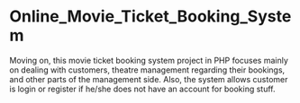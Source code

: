 # Online_Movie_Ticket_Booking_System
Moving on, this movie ticket booking system project in PHP focuses mainly on dealing with customers, theatre management regarding their bookings, and other parts of the management side. Also, the system allows customer is login or register if he/she does not have an account for booking stuff.
